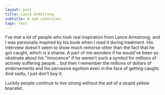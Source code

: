 ```yaml
---
layout: post
title: Lance Armstrong
subtitle: A sad interview.
tags: text
---
```


I've met a lot of people who took real inspiration from Lance Armstrong, and I was personally inspired by his book when I read it during treatment. His interview doesn't seem to show much remorse other than the fact that he got caught, which is a shame. A part of me wonders if he would've been so obstinate about his "innocence" if he weren't such a symbol for millions of actively suffering people... but then I remember the millions of dollars of endorsements and his pervasive egotism even in the face of getting caught. And sadly, I just don't buy it.

Luckily people continue to live strong without the aid of a stupid yellow bracelet.